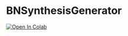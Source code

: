 # BNSynthesisGenerator
[![Open In Colab](https://colab.research.google.com/assets/colab-badge.svg)](https://colab.research.google.com/github/andrea-vandin/BNSynthesisGenerator/blob/main/BNSynthesisGenerator.ipynb)
